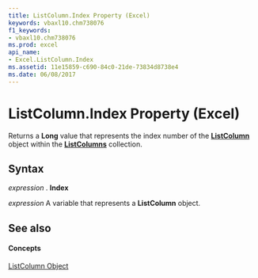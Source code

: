 ```yaml
---
title: ListColumn.Index Property (Excel)
keywords: vbaxl10.chm738076
f1_keywords:
- vbaxl10.chm738076
ms.prod: excel
api_name:
- Excel.ListColumn.Index
ms.assetid: 11e15859-c690-84c0-21de-73834d8738e4
ms.date: 06/08/2017
---
```



# ListColumn.Index Property (Excel)

Returns a **Long** value that represents the index number of the **[ListColumn](listcolumn-object-excel.md)** object within the **[ListColumns](listcolumn-object-excel.md)** collection.


## Syntax

 _expression_ . **Index**

 _expression_ A variable that represents a **ListColumn** object.


## See also


#### Concepts


[ListColumn Object](listcolumn-object-excel.md)

